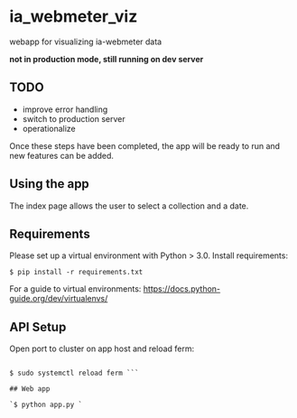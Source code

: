 # ia_webmeter_viz

webapp for visualizing ia-webmeter data

**not in production mode, still running on dev server**

## TODO

- improve error handling
- switch to production server
- operationalize

Once these steps have been completed, the app will be ready to run and new
features can be added.

## Using the app

The index page allows the user to select a collection and a date. 
## Requirements

Please set up a virtual environment with Python > 3.0. Install requirements:

`$ pip install -r requirements.txt`

For a guide to virtual environments: https://docs.python-guide.org/dev/virtualenvs/

## API Setup

Open port to cluster on app host and reload ferm:

```$ sudo echo 'saddr $CLUSTER proto tcp dport 5000 ACCEPT;' > /etc/ferm/input/5000 

$ sudo systemctl reload ferm ```

## Web app

`$ python app.py `
